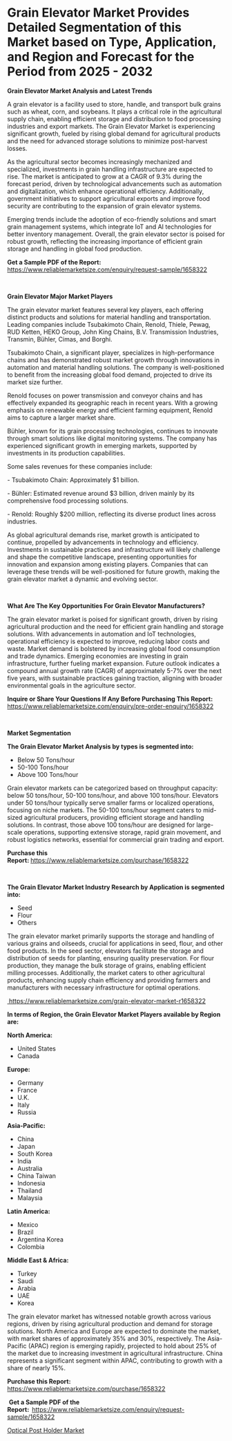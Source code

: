 <p><h1>Grain Elevator Market Provides Detailed Segmentation of this Market based on Type, Application, and Region and Forecast for the Period from 2025 - 2032</h1></p><p><strong>Grain Elevator Market Analysis and Latest Trends</strong></p>
<p><p>A grain elevator is a facility used to store, handle, and transport bulk grains such as wheat, corn, and soybeans. It plays a critical role in the agricultural supply chain, enabling efficient storage and distribution to food processing industries and export markets. The Grain Elevator Market is experiencing significant growth, fueled by rising global demand for agricultural products and the need for advanced storage solutions to minimize post-harvest losses.</p><p>As the agricultural sector becomes increasingly mechanized and specialized, investments in grain handling infrastructure are expected to rise. The market is anticipated to grow at a CAGR of 9.3% during the forecast period, driven by technological advancements such as automation and digitalization, which enhance operational efficiency. Additionally, government initiatives to support agricultural exports and improve food security are contributing to the expansion of grain elevator systems. </p><p>Emerging trends include the adoption of eco-friendly solutions and smart grain management systems, which integrate IoT and AI technologies for better inventory management. Overall, the grain elevator sector is poised for robust growth, reflecting the increasing importance of efficient grain storage and handling in global food production.</p></p>
<p><strong>Get a Sample PDF of the Report:&nbsp;</strong> <a href="https://www.reliablemarketsize.com/enquiry/request-sample/1658322?utm_campaign=2213&utm_medium=2&utm_source=Github&utm_content=ia&utm_term=17022025&utm_id=grain-elevator">https://www.reliablemarketsize.com/enquiry/request-sample/1658322</a></p>
<p>&nbsp;</p>
<p><strong>Grain Elevator Major Market Players</strong></p>
<p><p>The grain elevator market features several key players, each offering distinct products and solutions for material handling and transportation. Leading companies include Tsubakimoto Chain, Renold, Thiele, Pewag, RUD Ketten, HEKO Group, John King Chains, B.V. Transmission Industries, Transmin, Bühler, Cimas, and Borghi.</p><p>Tsubakimoto Chain, a significant player, specializes in high-performance chains and has demonstrated robust market growth through innovations in automation and material handling solutions. The company is well-positioned to benefit from the increasing global food demand, projected to drive its market size further.</p><p>Renold focuses on power transmission and conveyor chains and has effectively expanded its geographic reach in recent years. With a growing emphasis on renewable energy and efficient farming equipment, Renold aims to capture a larger market share.</p><p>Bühler, known for its grain processing technologies, continues to innovate through smart solutions like digital monitoring systems. The company has experienced significant growth in emerging markets, supported by investments in its production capabilities.</p><p>Some sales revenues for these companies include:</p><p>- Tsubakimoto Chain: Approximately $1 billion.</p><p>- Bühler: Estimated revenue around $3 billion, driven mainly by its comprehensive food processing solutions.</p><p>- Renold: Roughly $200 million, reflecting its diverse product lines across industries.</p><p>As global agricultural demands rise, market growth is anticipated to continue, propelled by advancements in technology and efficiency. Investments in sustainable practices and infrastructure will likely challenge and shape the competitive landscape, presenting opportunities for innovation and expansion among existing players. Companies that can leverage these trends will be well-positioned for future growth, making the grain elevator market a dynamic and evolving sector.</p></p>
<p>&nbsp;</p>
<p><strong>What Are The Key Opportunities For Grain Elevator Manufacturers?</strong></p>
<p><p>The grain elevator market is poised for significant growth, driven by rising agricultural production and the need for efficient grain handling and storage solutions. With advancements in automation and IoT technologies, operational efficiency is expected to improve, reducing labor costs and waste. Market demand is bolstered by increasing global food consumption and trade dynamics. Emerging economies are investing in grain infrastructure, further fueling market expansion. Future outlook indicates a compound annual growth rate (CAGR) of approximately 5-7% over the next five years, with sustainable practices gaining traction, aligning with broader environmental goals in the agriculture sector.</p></p>
<p><strong>Inquire or Share Your Questions If Any Before Purchasing This Report:</strong> <a href="https://www.reliablemarketsize.com/enquiry/pre-order-enquiry/1658322?utm_campaign=2213&utm_medium=2&utm_source=Github&utm_content=ia&utm_term=17022025&utm_id=grain-elevator">https://www.reliablemarketsize.com/enquiry/pre-order-enquiry/1658322</a></p>
<p>&nbsp;</p>
<p><strong>Market Segmentation</strong></p>
<p><strong>The Grain Elevator Market Analysis by types is segmented into:</strong></p>
<p><ul><li>Below 50 Tons/hour</li><li>50-100 Tons/hour</li><li>Above 100 Tons/hour</li></ul></p>
<p><p>Grain elevator markets can be categorized based on throughput capacity: below 50 tons/hour, 50-100 tons/hour, and above 100 tons/hour. Elevators under 50 tons/hour typically serve smaller farms or localized operations, focusing on niche markets. The 50-100 tons/hour segment caters to mid-sized agricultural producers, providing efficient storage and handling solutions. In contrast, those above 100 tons/hour are designed for large-scale operations, supporting extensive storage, rapid grain movement, and robust logistics networks, essential for commercial grain trading and export.</p></p>
<p><strong>Purchase this Report:&nbsp;</strong><a href="https://www.reliablemarketsize.com/purchase/1658322?utm_campaign=2213&utm_medium=2&utm_source=Github&utm_content=ia&utm_term=17022025&utm_id=grain-elevator">https://www.reliablemarketsize.com/purchase/1658322</a></p>
<p>&nbsp;</p>
<p><strong>The Grain Elevator Market Industry Research by Application is segmented into:</strong></p>
<p><ul><li>Seed</li><li>Flour</li><li>Others</li></ul></p>
<p><p>The grain elevator market primarily supports the storage and handling of various grains and oilseeds, crucial for applications in seed, flour, and other food products. In the seed sector, elevators facilitate the storage and distribution of seeds for planting, ensuring quality preservation. For flour production, they manage the bulk storage of grains, enabling efficient milling processes. Additionally, the market caters to other agricultural products, enhancing supply chain efficiency and providing farmers and manufacturers with necessary infrastructure for optimal operations.</p></p>
<p><a href="https://www.reliablemarketsize.com/grain-elevator-market-r1658322?utm_campaign=2213&utm_medium=2&utm_source=Github&utm_content=ia&utm_term=17022025&utm_id=grain-elevator">&nbsp;https://www.reliablemarketsize.com/grain-elevator-market-r1658322</a></p>
<p><strong>In terms of Region, the Grain Elevator Market Players available by Region are:</strong></p>
<p>
    <p> <strong> North America: </strong>
        <ul>
            <li>United States</li>
            <li>Canada</li>
        </ul>
        </p> 
    <p> <strong> Europe: </strong>
        <ul>
            <li>Germany</li>
            <li>France</li>
            <li>U.K.</li>
            <li>Italy</li>
            <li>Russia</li>
        </ul>
        </p> 
    <p> <strong> Asia-Pacific: </strong>
        <ul>
            <li>China</li>
            <li>Japan</li>
            <li>South Korea</li>
            <li>India</li>
            <li>Australia</li>
            <li>China Taiwan</li>
            <li>Indonesia</li>
            <li>Thailand</li>
            <li>Malaysia</li>
        </ul>
        </p> 
    <p> <strong> Latin America: </strong>
        <ul>
            <li>Mexico</li>
            <li>Brazil</li>
            <li>Argentina Korea</li>
            <li>Colombia</li>
        </ul>
        </p> 
    <p> <strong> Middle East & Africa: </strong>
        <ul>
            <li>Turkey</li>
            <li>Saudi</li>
            <li>Arabia</li>
            <li>UAE</li>
            <li>Korea</li>
        </ul>
    </p>
    </p>
<p><p>The grain elevator market has witnessed notable growth across various regions, driven by rising agricultural production and demand for storage solutions. North America and Europe are expected to dominate the market, with market shares of approximately 35% and 30%, respectively. The Asia-Pacific (APAC) region is emerging rapidly, projected to hold about 25% of the market due to increasing investment in agricultural infrastructure. China represents a significant segment within APAC, contributing to growth with a share of nearly 15%.</p></p>
<p><strong>Purchase this Report: </strong><a href="https://www.reliablemarketsize.com/purchase/1658322?utm_campaign=2213&utm_medium=2&utm_source=Github&utm_content=ia&utm_term=17022025&utm_id=grain-elevator">https://www.reliablemarketsize.com/purchase/1658322</a></p>
<p>&nbsp;<strong>Get a Sample PDF of the Report:&nbsp;&nbsp;</strong><a href="https://www.reliablemarketsize.com/enquiry/request-sample/1658322?utm_campaign=2213&utm_medium=2&utm_source=Github&utm_content=ia&utm_term=17022025&utm_id=grain-elevator">https://www.reliablemarketsize.com/enquiry/request-sample/1658322</a></p>
<p><strong></strong></p>
<p><p><a href="https://github.com/NargisHussain432/Market-Research-Report-List-1/blob/main/optical-post-holder-market.md?utm_campaign=2213&utm_medium=2&utm_source=Github&utm_content=ia&utm_term=17022025&utm_id=grain-elevator">Optical Post Holder Market</a></p></p>